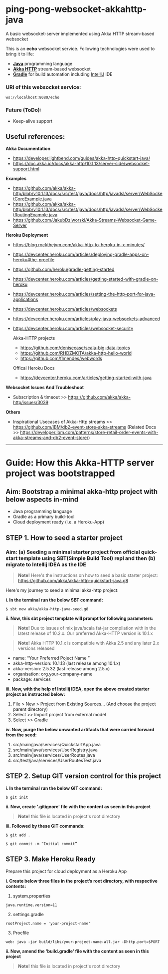 # ping-pong-websocket-akkahttp-java
A basic websocket-server implemented using Akka HTTP stream-based websocket

This is an **echo** websocket service. Following technologies were used to bring it to life:
- 	**[Java](https://oracle.com/java/ "Java")** programming language
- 	**[Akka HTTP](https://akka.io "Akka HTTP")** stream-based websocket
- 	**[Gradle](https://gradle.org "Gradle")** for build automation including [IntelliJ](https://www.jetbrains.com/idea/ "IntelliJ") IDE

### URI of this websocket service:
`ws://localhost:8080/echo`

### Future (ToDo):
- Keep-alive support

## Useful references:
**Akka Documentation**
- https://developer.lightbend.com/guides/akka-http-quickstart-java/
- https://doc.akka.io/docs/akka-http/10.1.13/server-side/websocket-support.html

**Examples**
- https://github.com/akka/akka-http/blob/v10.1.13/docs/src/test/java/docs/http/javadsl/server/WebSocketCoreExample.java
- https://github.com/akka/akka-http/blob/v10.1.13/docs/src/test/java/docs/http/javadsl/server/WebSocketRoutingExample.java
- https://github.com/JakubDziworski/Akka-Streams-Websocket-Game-Server

**Heroku Deployment**
- https://blog.rockthejvm.com/akka-http-to-heroku-in-x-minutes/
- https://devcenter.heroku.com/articles/deploying-gradle-apps-on-heroku#the-procfile
- https://github.com/heroku/gradle-getting-started
- https://devcenter.heroku.com/articles/getting-started-with-gradle-on-heroku
- https://devcenter.heroku.com/articles/setting-the-http-port-for-java-applications
- https://devcenter.heroku.com/articles/websockets
- https://devcenter.heroku.com/articles/play-java-websockets-advanced
- https://devcenter.heroku.com/articles/websocket-security

  Akka-HTTP projects
  - https://github.com/denisecase/scala-big-data-topics
  - https://github.com/RHDZMOTA/akka-http-hello-world
  - https://github.com/flmendes/webwords

  Offical Heroku Docs
  - https://devcenter.heroku.com/articles/getting-started-with-java

**Websocket Issues And Troubleshoot**
  - Subscription & timeout >> https://github.com/akka/akka-http/issues/3039

**Others**
  - Inspirational Usecases of Akka-Http streams >> https://github.com/IBM/db2-event-store-akka-streams (Related Docs >> https://developer.ibm.com/patterns/store-retail-order-events-with-akka-streams-and-db2-event-store/)

------------

# Guide: How this Akka-HTTP server project was bootstrapped

## Aim: Bootstrap a minimal akka-http project with below aspects in-mind

- Java programming language
- Gradle as a primary build-tool
- Cloud deployment ready (i.e. a Heroku-App)

## STEP 1. How to seed a starter project

### Aim: (a) Seeding a minimal starter project from official quick-start template using SBT(Simple Build Tool) repl and then (b) migrate to Intellij IDEA as the IDE

> **Note!** Here's the instructions on how to seed a basic starter project:
> https://github.com/akka/akka-http-quickstart-java.g8

Here's my journey to seed a minimal akka-http project:

**i. In the terminal run the below SBT command:**

`$ sbt new akka/akka-http-java-seed.g8`

**ii. Now, this sbt project template will prompt for following parameters:**

> **Note!** Due to issues of mix java/scala fat-jar compilation with in the latest release of 10.2.x. Our preferred Akka-HTTP version is 10.1.x

> **Note!** Akka HTTP 10.1.x is compatible with Akka 2.5 and any later 2.x versions released

- name:  “Your Preferred Poject Name ”
- akka-http-version:  10.1.13 (last release among 10.1.x)
- akka-version:  2.5.32 (last release among 2.5.x)
- organisation: org.your-company-name
- package: services

**iii. Now, with the help of  Intellij IDEA, open the above created starter project as instructed below:**

1. File > New > Project from Existing Sources… (And choose the project parent directory)
2. Select >> Import project from external model
3. Select >> Gradle

**iv. Now, purge the below unwanted artifacts that were carried forward from the seed:**

1. src/main/java/services/QuickstartApp.java
2. src/main/java/services/UserRegistry.java
3. src/main/java/services/UserRoutes.java
4. src/test/java/services/UserRoutesTest.java

## STEP 2. Setup GIT version control for this project

**i. In the terminal run the below GIT command:**

`$ git init`

**ii. Now, create '.gitignore' file with the content as seen in this project**

> **Note!** this file is located in project's root directory

**iii. Followed by these GIT commands:**

`$ git add .`

`$ git commit -m “Initial commit”`

## STEP 3. Make Heroku Ready

Prepare this project for cloud deployment as a Heroku App

**i. Create below three files in the project’s root directory, with respective contents:**

1. system.properties
```
java.runtime.version=11
```
2. settings.gradle
```
rootProject.name = 'your-project-name'
```
3. Procfile
```
web: java -jar build/libs/your-project-name-all.jar -Dhttp.port=$PORT
```

**ii. Now, amend the 'build.gradle' file with the content as seen in this project**

> **Note!** this file is located in project's root directory
